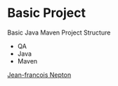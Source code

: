 # Basic Project

 Basic Java Maven Project Structure
 * QA
 * Java
 * Maven
 
 [Jean-francois Nepton](http://sqasolution.com)
